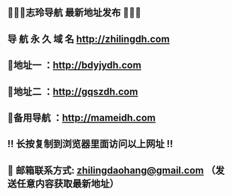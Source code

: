 ## 🌹🌹🌹志玲导航 最新地址发布 🌹🌹🌹
## 导 航 永 久 域 名 http://zhilingdh.com
## 🌹地址一 ：http://bdyjydh.com
## 🌹地址二 ：http://gqszdh.com
## 🌹备用导航 ：http://mameidh.com
## ‼️ 长按复制到浏览器里面访问以上网址 ‼️
## 📧 邮箱联系方式: zhilingdaohang@gmail.com （发送任意内容获取最新地址）


